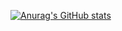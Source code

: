 [![Anurag's GitHub stats](https://github-readme-stats.vercel.app/api?jasonlin1993=anuraghazra)](https://github.com/anuraghazra/github-readme-stats)
